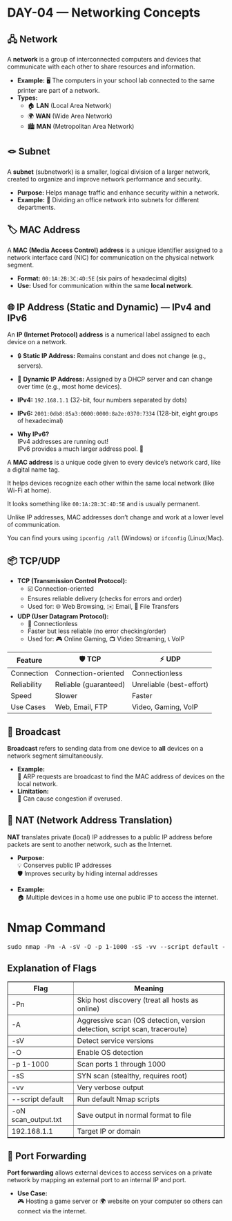 # DAY-04 — Networking Concepts

## 🖧 **Network**
A **network** is a group of interconnected computers and devices that communicate with each other to share resources and information.
- **Example:** 🖥️ The computers in your school lab connected to the same printer are part of a network.
- **Types:**  
  - 🏠 **LAN** (Local Area Network)  
  - 🌍 **WAN** (Wide Area Network)  
  - 🏙️ **MAN** (Metropolitan Area Network)

## 🪢 **Subnet**
A **subnet** (subnetwork) is a smaller, logical division of a larger network, created to organize and improve network performance and security.
- **Purpose:** Helps manage traffic and enhance security within a network.
- **Example:** 🏢 Dividing an office network into subnets for different departments.

## 🏷️ **MAC Address**
A **MAC (Media Access Control) address** is a unique identifier assigned to a network interface card (NIC) for communication on the physical network segment.
- **Format:** `00:1A:2B:3C:4D:5E` (six pairs of hexadecimal digits)
- **Use:** Used for communication within the same **local network**.

## 🌐 **IP Address (Static and Dynamic) — IPv4 and IPv6**
An **IP (Internet Protocol) address** is a numerical label assigned to each device on a network.
- 🔒 **Static IP Address:** Remains constant and does not change (e.g., servers).
- 🔄 **Dynamic IP Address:** Assigned by a DHCP server and can change over time (e.g., most home devices).
- **IPv4:** `192.168.1.1` (32-bit, four numbers separated by dots)
- **IPv6:** `2001:0db8:85a3:0000:0000:8a2e:0370:7334` (128-bit, eight groups of hexadecimal)
- **Why IPv6?**  
  IPv4 addresses are running out!  
  IPv6 provides a much larger address pool. 🚀

  <!DOCTYPE html>
<html>
<body>
  <p>A <b>MAC address</b> is a unique code given to every device’s network card, like a digital name tag.</p>
  <p>It helps devices recognize each other within the same local network (like Wi-Fi at home).</p>
  <p>It looks something like <code>00:1A:2B:3C:4D:5E</code> and is usually permanent.</p>
  <p>Unlike IP addresses, MAC addresses don’t change and work at a lower level of communication.</p>
  <p>You can find yours using <code>ipconfig /all</code> (Windows) or <code>ifconfig</code> (Linux/Mac).</p>
</body>
</html>


## 📦 **TCP/UDP**
- **TCP (Transmission Control Protocol):**  
  - ☑️ Connection-oriented  
  - Ensures reliable delivery (checks for errors and order)  
  - Used for: 🌐 Web Browsing, ✉️ Email, 📁 File Transfers
- **UDP (User Datagram Protocol):**  
  - 🚫 Connectionless  
  - Faster but less reliable (no error checking/order)  
  - Used for: 🎮 Online Gaming, 📺 Video Streaming, 📞 VoIP

| Feature      | 🛡️ TCP                      | ⚡ UDP                   |
|--------------|-----------------------------|-------------------------|
| Connection   | Connection-oriented         | Connectionless          |
| Reliability  | Reliable (guaranteed)       | Unreliable (best-effort)|
| Speed        | Slower                      | Faster                  |
| Use Cases    | Web, Email, FTP             | Video, Gaming, VoIP     |

## 📢 **Broadcast**
**Broadcast** refers to sending data from one device to **all** devices on a network segment simultaneously.
- **Example:**  
  🔎 ARP requests are broadcast to find the MAC address of devices on the local network.
- **Limitation:**  
  🚦 Can cause congestion if overused.

## 🔄 **NAT (Network Address Translation)**
**NAT** translates private (local) IP addresses to a public IP address before packets are sent to another network, such as the Internet.
- **Purpose:**  
  💡 Conserves public IP addresses  
  🛡️ Improves security by hiding internal addresses
- **Example:**  
  🏠 Multiple devices in a home use one public IP to access the internet.

  <!DOCTYPE html>
<html>
<head>
</head>
<body>

  <h1>Nmap Command </h1>

 
  <pre>sudo nmap -Pn -A -sV -O -p 1-1000 -sS -vv --script default -oN scan_output.txt 192.168.1.1</pre>

  <h2>Explanation of Flags</h2>
  <table border="1">
    <tr>
      <th>Flag</th>
      <th>Meaning</th>
    </tr>
    <tr><td>-Pn</td><td>Skip host discovery (treat all hosts as online)</td></tr>
    <tr><td>-A</td><td>Aggressive scan (OS detection, version detection, script scan, traceroute)</td></tr>
    <tr><td>-sV</td><td>Detect service versions</td></tr>
    <tr><td>-O</td><td>Enable OS detection</td></tr>
    <tr><td>-p 1-1000</td><td>Scan ports 1 through 1000</td></tr>
    <tr><td>-sS</td><td>SYN scan (stealthy, requires root)</td></tr>
    <tr><td>-vv</td><td>Very verbose output</td></tr>
    <tr><td>--script default</td><td>Run default Nmap scripts</td></tr>
    <tr><td>-oN scan_output.txt</td><td>Save output in normal format to file</td></tr>
    <tr><td>192.168.1.1</td><td>Target IP or domain</td></tr>
  </table>

  

</body>
</html>


## 🚪 **Port Forwarding**
**Port forwarding** allows external devices to access services on a private network by mapping an external port to an internal IP and port.
- **Use Case:**  
  🎮 Hosting a game server or 🌍 website on your computer so others can connect via the internet.

